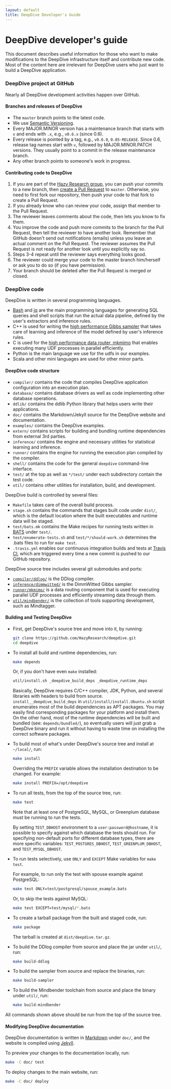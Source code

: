 ```yaml
---
layout: default
title: DeepDive Developer's Guide
---
```


# DeepDive developer's guide

This document describes useful information for those who want to make modifications to the DeepDive infrastructure itself and contribute new code.
Most of the content here are irrelevant for DeepDive users who just want to build a DeepDive application.

### DeepDive project at GitHub

Nearly all DeepDive development activities happen over GitHub.

#### Branches and releases of DeepDive

* The `master` branch points to the latest code.
* We use [Semantic Versioning](http://semver.org/).
* Every MAJOR.MINOR version has a maintenance branch that starts with `v` and ends with `.x`, e.g., `v0.6.x` (since 0.6).
* Every release is pointed by a tag, e.g., `v0.6.0`, `0.05-RELEASE`.
   Since 0.6, release tag names start with `v`, followed by MAJOR.MINOR.PATCH versions.
   They usually point to a commit in the release maintenance branch.
* Any other branch points to someone's work in progress.

#### Contributing code to DeepDive

1. If you are part of the [Hazy Research group](https://github.com/HazyResearch), you can push your commits to a new branch, then [create a Pull Request](https://github.com/HazyResearch/deepdive/compare/) to `master`.
   Otherwise, you need to first fork our repository, then push your code to that fork to create a Pull Request.
2. If you already know who can review your code, assign that member to the Pull Request.
3. The reviewer leaves comments about the code, then lets you know to fix them.
4. You improve the code and push more commits to the branch for the Pull Request, then tell the reviewer to have another look.
   Remember that GitHub doesn't send out notifications (emails) unless you leave an actual comment on the Pull Request.
   The reviewer assumes the Pull Request is not ready for another look until you explicitly say so.
5. Steps 3-4 repeat until the reviewer says everything looks good.
6. The reviewer could merge your code to the master branch him/herself or ask you to do so (if you have permission).
7. Your branch should be deleted after the Pull Request is merged or closed.


### DeepDive code

DeepDive is written in several programming languages.

* [Bash](https://en.wikibooks.org/wiki/Bash_Shell_Scripting) and [jq](https://stedolan.github.io/jq/) are the main programming languages for generating SQL queries and shell scripts that run the actual data pipeline, defined by the user's extractors and inference rules.
* C++ is used for writing the [high performance Gibbs sampler](https://github.com/HazyResearch/sampler) that takes care of learning and inference of the model defined by user's inference rules.
* C is used for the [high performance data router, mkmimo](https://github.com/netj/mkmimo) that enables executing many UDF processes in parallel efficiently.
* Python is the main language we use for the udfs in our examples.
* Scala and other mini languages are used for other minor parts.

#### DeepDive code structure

* `compiler/` contains the code that compiles DeepDive application configuration into an execution plan.
* `database/` contains database drivers as well as code implementing other database operations.
* `ddlib/` contains the ddlib Python library that helps users write their applications.
* `doc/` contains the Markdown/Jekyll source for the DeepDive website and documentation.
* `examples/` contains the DeepDive examples.
* `extern/` contains scripts for building and bundling runtime dependencies from external 3rd parties.
* `inference/` contains the engine and necessary utilities for statistical learning and inference.
* `runner/` contains the engine for running the execution plan compiled by the compiler.
* `shell/` contains the code for the general `deepdive` command-line interface.
* `test/` at the top as well as `*/test/` under each subdirectory contain the test code.
* `util/` contains other utilities for installation, build, and development.

DeepDive build is controlled by several files:

* `Makefile` takes care of the overall build process.
* `stage.sh` contains the commands that stages built code under `dist/`, which is the default location where the built executables and runtime data will be staged.
* `test/bats.mk` contains the Make recipes for running tests written in [BATS](https://github.com/sstephenson/bats) under `test/`.
* `test/enumerate-tests.sh` and `test/*/should-work.sh` determines the .bats files to run for `make test`.
* `.travis.yml` enables our continuous integration builds and tests at [Travis CI](https://travis-ci.org/HazyResearch/deepdive), which are triggered every time a new commit is pushed to our GitHub repository.

DeepDive source tree includes several git submodules and ports:

* [`compiler/ddlog/`](https://github.com/HazyResearch/ddlog) is the DDlog compiler.
* [`inference/dimmwitted/`](https://github.com/HazyResearch/sampler) is the DimmWitted Gibbs sampler.
* [`runner/mkmimo/`](https://github.com/netj/mkmimo) is a data routing component that is used for executing parallel UDF processes and efficiently streaming data through them.
* [`util/mindbender/`](https://github.com/HazyResearch/mindbender) is the collection of tools supporting development, such as Mindtagger.


#### <a name="build-test"></a> Building and Testing DeepDive

* First, get DeepDive's source tree and move into it, by running:

    ```bash
    git clone https://github.com/HazyResearch/deepdive.git
    cd deepdive
    ```

* To install all build and runtime dependencies, run:

    ```bash
    make depends
    ```

    Or, if you don't have even `make` installed:

    ```bash
    util/install.sh _deepdive_build_deps _deepdive_runtime_deps
    ```

    Basically, DeepDive requires C/C++ compiler, JDK, Python, and several libraries with headers to build from source.
    `install__deepdive_build_deps` in `util/install/install.Ubuntu.sh` script enumerates most of the build dependencies as APT packages.
    You may easily find corresponding packages for your platform and install them.
    On the other hand, most of the runtime dependencies will be built and bundled (see: `depends/bundled/`), so eventually users will just grab a DeepDive binary and run it without having to waste time on installing the correct software packages.


* To build most of what's under DeepDive's source tree and install at `~/local/`, run:

    ```bash
    make install
    ```

    Overriding the `PREFIX` variable allows the installation destination to be changed.  For example:

    ```bash
    make install PREFIX=/opt/deepdive
    ```

* To run all tests, from the top of the source tree, run:

    ```bash
    make test
    ```

    Note that at least one of PostgreSQL, MySQL, or Greenplum database must be running to run the tests.

    By setting `TEST_DBHOST` environment to a `user:password@hostname`, it is possible to specify against which database the tests should run.
    For specifying non-default ports for different database types, there are more specific variables: `TEST_POSTGRES_DBHOST`, `TEST_GREENPLUM_DBHOST`, and `TEST_MYSQL_DBHOST`.

* To run tests selectively, use `ONLY` and `EXCEPT` Make variables for `make test`.

    For example, to run only the test with spouse example against PostgreSQL:

    ```bash
    make test ONLY=test/postgresql/spouse_example.bats
    ```

    Or, to skip the tests against MySQL:

    ```bash
    make test EXCEPT=test/mysql/*.bats
    ```

* To create a tarball package from the built and staged code, run:

    ```bash
    make package
    ```

    The tarball is created at `dist/deepdive.tar.gz`.

* To build the DDlog compiler from source and place the jar under `util/`, run:

    ```bash
    make build-ddlog
    ```

* To build the sampler from source and replace the binaries, run:

    ```bash
    make build-sampler
    ```

* To build the Mindbender toolchain from source and place the binary under `util/`, run:

    ```bash
    make build-mindbender
    ```

All commands shown above should be run from the top of the source tree.


#### Modifying DeepDive documentation

DeepDive documentation is written in [Markdown](http://daringfireball.net/projects/markdown/) under `doc/`, and the website is compiled using [Jekyll](http://jekyllrb.com).

To preview your changes to the documentation locally, run:

```bash
make -C doc/ test
```

To deploy changes to the main website, run:

```bash
make -C doc/ deploy
```


